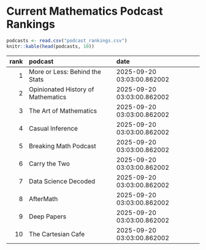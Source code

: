 # Current Mathematics Podcast Rankings


``` r
podcasts <- read.csv("podcast_rankings.csv")
knitr::kable(head(podcasts, 10))
```

| rank | podcast                            | date                       |
|-----:|:-----------------------------------|:---------------------------|
|    1 | More or Less: Behind the Stats     | 2025-09-20 03:03:00.862002 |
|    2 | Opinionated History of Mathematics | 2025-09-20 03:03:00.862002 |
|    3 | The Art of Mathematics             | 2025-09-20 03:03:00.862002 |
|    4 | Casual Inference                   | 2025-09-20 03:03:00.862002 |
|    5 | Breaking Math Podcast              | 2025-09-20 03:03:00.862002 |
|    6 | Carry the Two                      | 2025-09-20 03:03:00.862002 |
|    7 | Data Science Decoded               | 2025-09-20 03:03:00.862002 |
|    8 | AfterMath                          | 2025-09-20 03:03:00.862002 |
|    9 | Deep Papers                        | 2025-09-20 03:03:00.862002 |
|   10 | The Cartesian Cafe                 | 2025-09-20 03:03:00.862002 |
